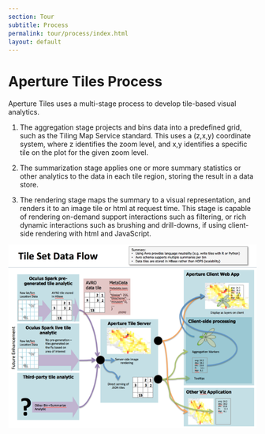 ```yaml
---
section: Tour
subtitle: Process
permalink: tour/process/index.html
layout: default
---
```


Aperture Tiles Process
=======================

Aperture Tiles uses a multi-stage process to develop tile-based visual analytics. 

1. The aggregation stage projects and bins data into a predefined grid, such as the Tiling Map Service standard.  This uses a (z,x,y) coordinate system, where z identifies the zoom level, and x,y identifies a specific tile on the plot for the given zoom level. 

2. The summarization stage applies one or more summary statistics or other analytics to the data in each tile region, storing the result in a data store. 

3. The rendering stage maps the summary to a visual representation, and renders it to an image tile or html at request time. This stage is capable of rendering on-demand support interactions such as filtering, or rich dynamic interactions such as brushing and drill-downs, if using client-side rendering with html and JavaScript.

![Aperture Tiles Architectural Overview](../../img/arch-overview.png)